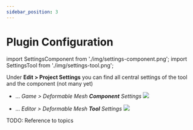```yaml
---
sidebar_position: 3
---
```


# Plugin Configuration

import SettingsComponent from './img/settings-component.png';
import SettingsTool from './img/settings-tool.png';

Under **Edit > Project Settings** you can find all central settings of the tool and the component (not many yet)

- ... *Game > Deformable Mesh **Component** Settings* <img src={SettingsComponent} />

- ... *Editor > Deformable Mesh **Tool** Settings* <img src={SettingsTool} />


TODO: Reference to topics

